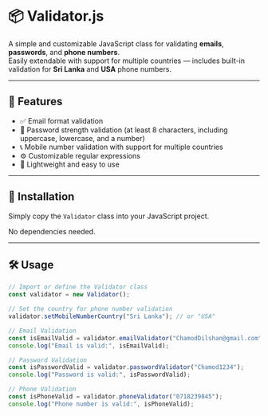 # 📦 Validator.js

A simple and customizable JavaScript class for validating **emails**, **passwords**, and **phone numbers**.  
Easily extendable with support for multiple countries — includes built-in validation for **Sri Lanka** and **USA** phone numbers.

---

## 🚀 Features

- ✅ Email format validation
- 🔐 Password strength validation (at least 8 characters, including uppercase, lowercase, and a number)
- 📞 Mobile number validation with support for multiple countries
- ⚙️ Customizable regular expressions
- 🧪 Lightweight and easy to use

---

## 📁 Installation

Simply copy the `Validator` class into your JavaScript project.

No dependencies needed.

---

## 🛠️ Usage

```js
// Import or define the Validator class
const validator = new Validator();

// Set the country for phone number validation
validator.setMobileNumberCountry("Sri Lanka"); // or "USA"

// Email Validation
const isEmailValid = validator.emailValidator("ChamodDilshan@gmail.com");
console.log("Email is valid:", isEmailValid);

// Password Validation
const isPasswordValid = validator.passwordValidator("Chamod1234");
console.log("Password is valid:", isPasswordValid);

// Phone Validation
const isPhoneValid = validator.phoneValidator("0718239845");
console.log("Phone number is valid:", isPhoneValid);